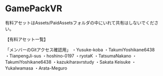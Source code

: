 # GamePackVR


有料アセットはAssets/PaidAssetsフォルダの中にいれて共有はしないでください。

【有料アセット一覧】

「メンバーのGitアクセス確認用」
・Yusuke-koba
・TakumiYoshikane6438
・TianpengJi-sus
・hoshino-0197
・ryotaK
・TatsumaNakano
・TakumiYoshikane6438
・kazukiharavrstudy
・Sakata Keisuke
・YukaIwamasa
・Arata-Meguro
